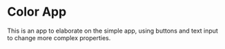 # Color App
This is an app to elaborate on the simple app, using buttons and text input to change more complex properties.